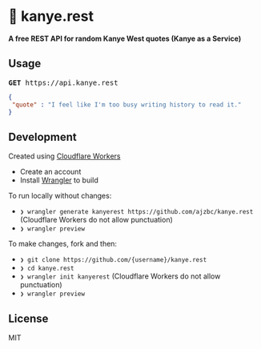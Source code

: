 
  <h1>🌊 kanye.rest</h1>
  <b>A free REST API for random Kanye West quotes (Kanye as a Service)</b>

 <br />

 ## Usage

 <pre><b>GET</b> https://api.kanye.rest</pre>

 ```json
{
  "quote" : "I feel like I'm too busy writing history to read it."
}
```

 ## Development
 Created using [Cloudflare Workers](https://workers.dev)
 <br />
 - Create an account
 - Install [Wrangler](https://github.com/cloudflare/wrangler) to build

 To run locally without changes:
 - `❯ wrangler generate kanyerest https://github.com/ajzbc/kanye.rest` (Cloudflare Workers do not allow punctuation)
 - `❯ wrangler preview`

 To make changes, fork and then:
 - `❯ git clone https://github.com/{username}/kanye.rest`
 - `❯ cd kanye.rest`
 - `❯ wrangler init kanyerest` (Cloudflare Workers do not allow punctuation)
 - `❯ wrangler preview`


## License

MIT
